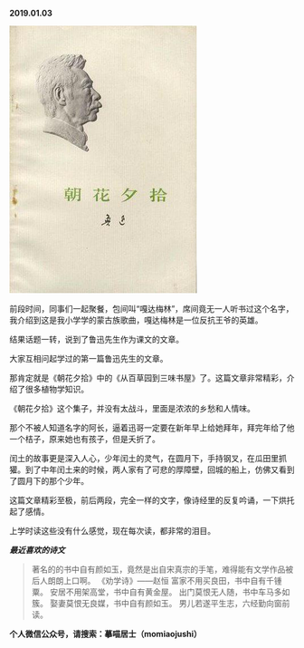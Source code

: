 
          
            
**2019.01.03**



![](img/51001-1b0cc2739d1d463a.jpg)




前段时间，同事们一起聚餐，包间叫“嘎达梅林”，席间竟无一人听书过这个名字，我介绍到这是我小学学的蒙古族歌曲，嘎达梅林是一位反抗王爷的英雄。

结果话题一转，说到了鲁迅先生作为课文的文章。

大家互相问起学过的第一篇鲁迅先生的文章。

那肯定就是《朝花夕拾》中的《从百草园到三味书屋》了。这篇文章非常精彩，介绍了很多植物学知识。

《朝花夕拾》这个集子，并没有太战斗，里面是浓浓的乡愁和人情味。

那个不被人知道名字的阿长，逼着迅哥一定要在新年早上给她拜年，拜完年给了他一个桔子，原来她也有孩子，但是夭折了。

闰土的故事更是深入人心，少年闰土的灵气，在圆月下，手持钢叉，在瓜田里抓獾。到了中年闰土来的时候，两人家有了可悲的厚障壁，回城的船上，仿佛又看到了圆月下的那个少年。

这篇文章精彩至极，前后两段，完全一样的文字，像诗经里的反复吟诵，一下烘托起了感情。

上学时读这些没有什么感觉，现在每次读，都非常的泪目。


***最近喜欢的诗文***
>著名的的书中自有颜如玉，竟然是出自宋真宗的手笔，难得能有文学作品被后人朗朗上口啊。
《劝学诗》——赵恒
富家不用买良田，书中自有千锺粟。
安居不用架高堂，书中自有黄金屋。
出门莫恨无人随，书中车马多如簇。
娶妻莫恨无良媒，书中自有颜如玉。
男儿若遂平生志，六经勤向窗前读。




**个人微信公众号，请搜索：摹喵居士（momiaojushi）**

          
        